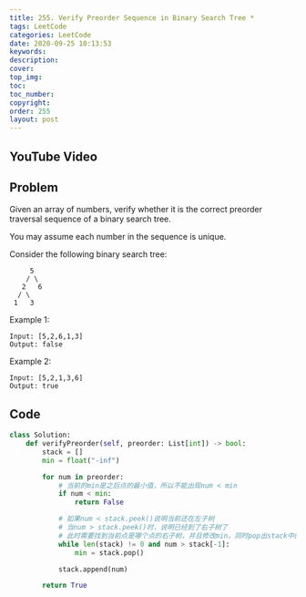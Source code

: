 ```yaml
---
title: 255. Verify Preorder Sequence in Binary Search Tree *
tags: LeetCode
categories: LeetCode
date: 2020-09-25 10:13:53
keywords:
description:
cover:
top_img:
toc:
toc_number:
copyright:
order: 255
layout: post
---
```


## YouTube Video

## Problem

Given an array of numbers, verify whether it is the correct preorder traversal sequence of a binary search tree.

You may assume each number in the sequence is unique.

Consider the following binary search tree:

```
     5
    / \
   2   6
  / \
 1   3
```

Example 1:

```
Input: [5,2,6,1,3]
Output: false
```

Example 2:

```
Input: [5,2,1,3,6]
Output: true
```

## Code

```python
class Solution:
    def verifyPreorder(self, preorder: List[int]) -> bool:
        stack = []
        min = float("-inf")

        for num in preorder:
            # 当前的min是之后点的最小值，所以不能出现num < min
            if num < min:
                return False

            # 如果num < stack.peek()说明当前还在左子树
            # 当num > stack.peek()时，说明已经到了右子树了
            # 此时需要找到当前点是哪个点的右子树，并且修改min，同时pop出stack中的值
            while len(stack) != 0 and num > stack[-1]:
                min = stack.pop()

            stack.append(num)

        return True
```
